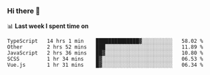 ### Hi there 👋

<!--
**DBvc/DBvc** is a ✨ _special_ ✨ repository because its `README.md` (this file) appears on your GitHub profile.

Here are some ideas to get you started:

- 🔭 I’m currently working on ...
- 🌱 I’m currently learning ...
- 👯 I’m looking to collaborate on ...
- 🤔 I’m looking for help with ...
- 💬 Ask me about ...
- 📫 How to reach me: ...
- 😄 Pronouns: ...
- ⚡ Fun fact: ...
-->

📊 **Last week I spent time on**
<!--START_SECTION:waka-->
```text
TypeScript   14 hrs 1 min    ██████████████▓░░░░░░░░░░   58.02 % 
Other        2 hrs 52 mins   ███░░░░░░░░░░░░░░░░░░░░░░   11.89 % 
JavaScript   2 hrs 36 mins   ██▓░░░░░░░░░░░░░░░░░░░░░░   10.80 % 
SCSS         1 hr 34 mins    █▓░░░░░░░░░░░░░░░░░░░░░░░   06.53 % 
Vue.js       1 hr 31 mins    █▓░░░░░░░░░░░░░░░░░░░░░░░   06.34 % 
```
<!--END_SECTION:waka-->
